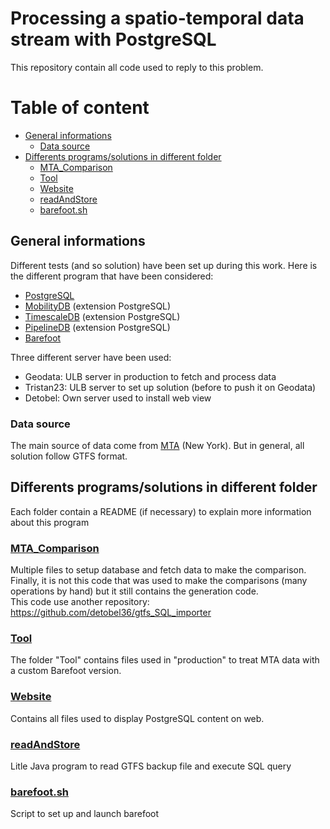 # Processing a spatio-temporal data stream with PostgreSQL
This repository contain all code used to reply to this problem.

# Table of content

- [General informations](#general-informations)
    - [Data source](#data-source)
- [Differents programs/solutions in different folder](#differents-programssolutions-in-different-folder)
    - [MTA_Comparison](#mta_comparison)
    - [Tool](#tool)
    - [Website](#website)
    - [readAndStore](#readandstore)
    - [barefoot.sh](#barefootsh)



## General informations
Different tests (and so solution) have been set up during this work. 
Here is the different program that have been considered:
- [PostgreSQL](https://www.postgresql.org/)
- [MobilityDB](https://github.com/ULB-CoDE-WIT/MobilityDB) (extension PostgreSQL)
- [TimescaleDB](https://timescale.com) (extension PostgreSQL)
- [PipelineDB](https://pipelinedb.com) (extension PostgreSQL)
- [Barefoot](https://github.com/bmwcarit/barefoot)

Three different server have been used:
- Geodata: ULB server in production to fetch and process data
- Tristan23: ULB server to set up solution (before to push it on Geodata)
- Detobel: Own server used to install web view


### Data source
The main source of data come from [MTA](http://web.mta.info/developers/) (New York). But in general, all solution follow GTFS format.


## Differents programs/solutions in different folder
Each folder contain a README (if necessary) to explain more information about this program

### [MTA_Comparison](./MTA_Comparison)
Multiple files to setup database and fetch data to make the comparison. Finally, it is not this 
code that was used to make the comparisons (many operations by hand) but it still contains the 
generation code.    
This code use another repository: https://github.com/detobel36/gtfs_SQL_importer

### [Tool](./Tool)
The folder "Tool" contains files used in "production" to treat MTA data with a custom Barefoot version.

### [Website](./Website)
Contains all files used to display PostgreSQL content on web.

### [readAndStore](./readAndStore)
Litle Java program to read GTFS backup file and execute SQL query

### [barefoot.sh](./barefoot.sh)
Script to set up and launch barefoot

